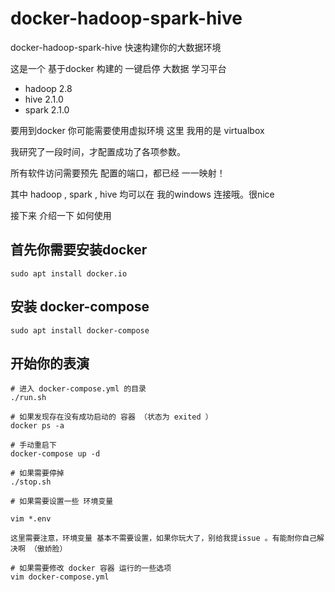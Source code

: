# docker-hadoop-spark-hive

docker-hadoop-spark-hive 快速构建你的大数据环境

这是一个 基于docker 构建的 一键启停 大数据 学习平台

- hadoop 2.8
- hive 2.1.0
- spark 2.1.0

要用到docker 你可能需要使用虚拟环境 这里 我用的是 virtualbox 

我研究了一段时间，才配置成功了各项参数。

所有软件访问需要预先 配置的端口，都已经 一一映射！

其中 hadoop , spark , hive 均可以在 我的windows 连接哦。很nice

接下来 介绍一下 如何使用

## 首先你需要安装docker 

```
sudo apt install docker.io
```

## 安装 docker-compose

```
sudo apt install docker-compose
```

## 开始你的表演

```
# 进入 docker-compose.yml 的目录
./run.sh

# 如果发现存在没有成功启动的 容器 （状态为 exited ）
docker ps -a

# 手动重启下
docker-compose up -d 

# 如果需要停掉
./stop.sh

# 如果需要设置一些 环境变量

vim *.env

这里需要注意，环境变量 基本不需要设置，如果你玩大了，别给我提issue 。有能耐你自己解决啊 （傲娇脸）

# 如果需要修改 docker 容器 运行的一些选项
vim docker-compose.yml

```
